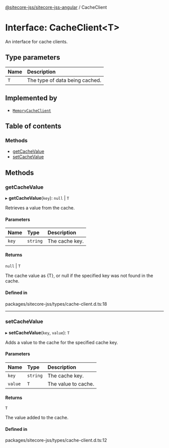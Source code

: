 [@sitecore-jss/sitecore-jss-angular](../README.md) / CacheClient

# Interface: CacheClient\<T\>

An interface for cache clients.

## Type parameters

| Name | Description |
| :------ | :------ |
| `T` | The type of data being cached. |

## Implemented by

- [`MemoryCacheClient`](../classes/MemoryCacheClient.md)

## Table of contents

### Methods

- [getCacheValue](CacheClient.md#getcachevalue)
- [setCacheValue](CacheClient.md#setcachevalue)

## Methods

### getCacheValue

▸ **getCacheValue**(`key`): ``null`` \| `T`

Retrieves a value from the cache.

#### Parameters

| Name | Type | Description |
| :------ | :------ | :------ |
| `key` | `string` | The cache key. |

#### Returns

``null`` \| `T`

The cache value as {T}, or null if the specified key was not found in the cache.

#### Defined in

packages/sitecore-jss/types/cache-client.d.ts:18

___

### setCacheValue

▸ **setCacheValue**(`key`, `value`): `T`

Adds a value to the cache for the specified cache key.

#### Parameters

| Name | Type | Description |
| :------ | :------ | :------ |
| `key` | `string` | The cache key. |
| `value` | `T` | The value to cache. |

#### Returns

`T`

The value added to the cache.

#### Defined in

packages/sitecore-jss/types/cache-client.d.ts:12

